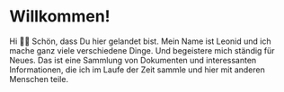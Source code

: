 # Willkommen!

Hi 👋🏻 Schön, dass Du hier gelandet bist. Mein Name ist Leonid und ich mache ganz viele verschiedene Dinge. Und begeistere mich ständig für Neues. Das ist eine Sammlung von Dokumenten und interessanten Informationen, die ich im Laufe der Zeit sammle und hier mit anderen Menschen teile.

